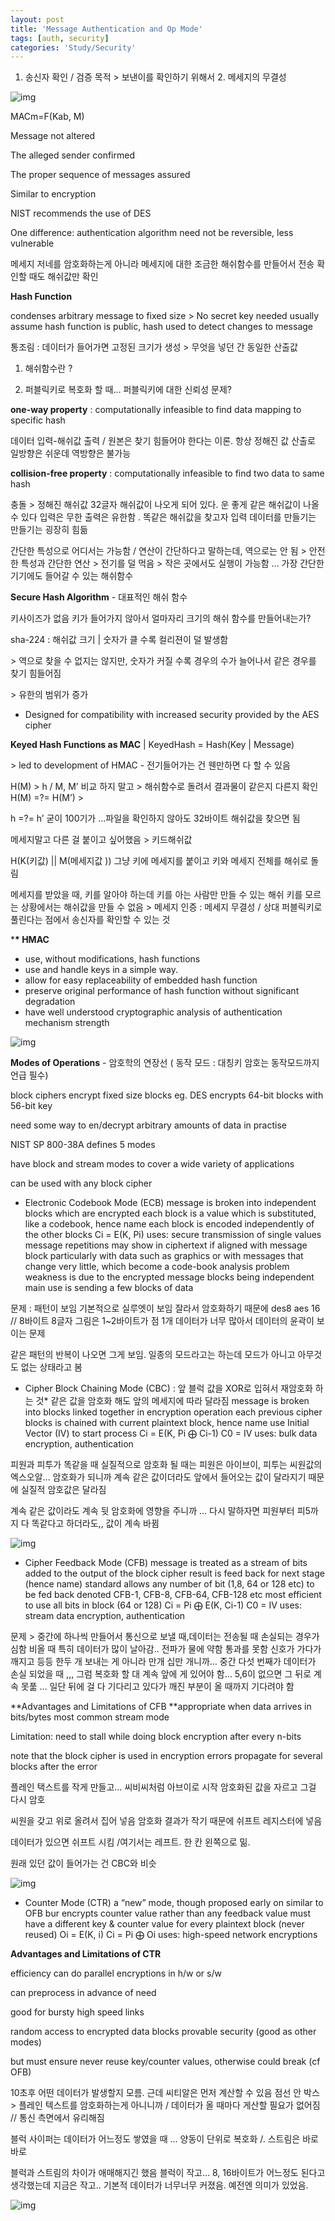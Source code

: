 ```yaml
---
layout: post
title: 'Message Authentication and Op Mode'
tags: [auth, security]
categories: 'Study/Security'
---
```


1. 송신자 확인 / 검증 목적 > 보낸이를 확인하기 위해서 2. 메세지의 무결성 

![img](https://k.kakaocdn.net/dn/bgQtVL/btqARyH4zfw/FHymWAxGfRBcYObc0bhAK1/img.png)

MACm=F(Kab, M) 

  Message not altered 

  The alleged sender confirmed 

  The proper sequence of messages assured 

Similar to encryption 

  NIST recommends the use of DES 

  One difference: authentication algorithm need not be reversible, less vulnerable 

메세지 저네를 암호화하는게 아니라 메세지에 대한 조금한 해쉬함수를 만들어서 전송 확인할 때도 해쉬값만 확인



**Hash Function** 

condenses arbitrary message to fixed size > No secret key needed
usually assume hash function is public, hash used to detect changes to message 

통조림 : 데이터가 들어가면 고정된 크기가 생성 > 무엇을 넣던 간 동일한 산출값 

1. 해쉬함수란 ? 

2. 퍼블릭키로 복호화 할 때… 퍼블릭키에 대한 신뢰성 문제?





**one-way property** : computationally infeasible to find data mapping to specific hash 

데이터 입력-해쉬값 출력 / 원본은 찾기 힘들어야 한다는 이론. 
항상 정해진 값 산출로 일방향은 쉬운데 역방향은 불가능

**collision-free property** : computationally infeasible to find two data to same hash

충돌 > 정해진 해쉬값 32글자 해쉬값이 나오게 되어 있다. 운 좋게 같은 해쉬값이 나올 수 있다 입력은 무한 출력은 유한함 . 똑같은 해쉬값을 찾고자 입력 데이터를 만들기는 만들기는 굉장히 힘듦



간단한 특성으로 어디서는 가능함 / 연산이 간단하다고 말하는데, 역으로는 안 됨 > 안전한 특성과 간단한 연산 > 전기를 덜 먹음 > 작은 곳에서도 실행이 가능함 … 가장 간단한 기기에도 들어갈 수 있는 해쉬함수

**Secure Hash Algorithm** - 대표적인 해쉬 함수

키사이즈가 없음 키가 들어가지 않아서 얼마자리 크기의 해쉬 함수를 만들어내는가? 

sha-224 : 해쉬값 크기 | 숫자가 클 수록 컬리젼이 덜 발생함 

\> 역으로 찾을 수 없지는 않지만, 숫자가 커질 수록 경우의 수가 늘어나서 같은 경우를 찾기 힘들어짐 

\> 유한의 범위가 증가

- Designed for compatibility with increased security provided by the AES cipher



**Keyed Hash Functions as MAC** | KeyedHash = Hash(Key | Message) 

 \> led to development of HMAC - 전기들어가는 건 웬만하면 다 할 수 있음

H(M) > h / M, M’ 비교 하지 말고 > 해쉬함수로 돌려서 결과물이 같은지 다른지 확인 H(M) =?= H(M’) > 

h =?= h’ 굳이 100기가 …파일을 확인하지 않아도 32바이트 해쉬값을 찾으면 됨



메세지말고 다른 걸 붙이고 싶어했음 > 키드해쉬값

H(K(키값) || M(메세지값 )) 그냥 키에 메세지를 붙이고 키와 메세지 전체를 해쉬로 돌림 

메세지를 받았을 때, 키를 알아야 하는데 키를 아는 사람만 만들 수 있는 해쉬 키를 모르는 상황에서는 해쉬값을 만들 수 없음 > 메세지 인증 : 메세지 무결성 / 상대 퍼블릭키로 풀린다는 점에서 송신자를 확인할 수 있는 것 



***\* HMAC**

- use, without modifications, hash functions 
- use and handle keys in a simple way. 
- allow for easy replaceability of embedded hash function 
- preserve original performance of hash function without significant degradation 
- have well understood cryptographic analysis of authentication mechanism strength 

![img](https://k.kakaocdn.net/dn/ef9LQI/btqAThezEjO/izn4z08fCHwKpQ31tMckw0/img.png)



**Modes of Operations** - 암호학의 연장선 ( 동작 모드 : 대칭키 암호는 동작모드까지 언급 필수)

block ciphers encrypt fixed size blocks
  eg. DES encrypts 64-bit blocks with 56-bit key 

need some way to en/decrypt arbitrary amounts of data in practise 

NIST SP 800-38A defines 5 modes 

have block and stream modes
to cover a wide variety of applications 

can be used with any block cipher 



- Electronic Codebook Mode (ECB) 
  message is broken into independent blocks which are encrypted 
  each block is a value which is substituted, like a codebook, hence name 
  each block is encoded independently of the other blocks 
    Ci = E(K, Pi) 
  uses: secure transmission of single values 
    message repetitions may show in ciphertext if aligned with message block
    particularly with data such as graphics 
    or with messages that change very little, which become a code-book analysis problem weakness is due to the encrypted message blocks being independent
  main use is sending a few blocks of data

문제 : 패턴이 보임 기본적으로 실루엣이 보임 잘라서 암호화하기 때문에 des8 aes 16 // 8바이트 8글자 그림은 1~2바이트가 점 1개 데이터가 너무 많아서 데이터의 윤곽이 보이는 문제

같은 패턴의 반복이 나오면 그게 보임. 일종의 모드라고는 하는데 모드가 아니고 아무것도 없는 상태라고 봄 

- Cipher Block Chaining Mode (CBC) : 앞 블럭 값을 XOR로 입혀서 재암호화 하는 것* 같은 값을 암호화 해도 앞의 메세지에 따라 달라짐 
  message is broken into blocks
  linked together in encryption operation 
  each previous cipher blocks is chained with current plaintext block, hence name 
  use Initial Vector (IV) to start process 
    Ci = E(K, Pi ⨁ Ci-1)
  C0 = IV 
  uses: bulk data encryption, authentication

피원과 피투가 똑같을 때 실질적으로 암호화 될 때는 피원은 아이브이, 피투는 씨원값의 엑스오알… 암호화가 되니까 계속 같은 값이더라도 앞에서 들어오는 값이 달라지기 때문에 실질적 암호값은 달라짐

계속 같은 값이라도 계속 뒷 암호화에 영향을 주니까 … 다시 말하자면 피원부터 피5까지 다 똑같다고 하더라도,, 값이 계속 바뀜

![img](https://k.kakaocdn.net/dn/buOYv5/btqAQNlEytX/m8Y2P8lr7ss75JjmwUZz31/img.png)



- Cipher Feedback Mode (CFB) 
  message is treated as a stream of bits 
  added to the output of the block cipher 
  result is feed back for next stage (hence name)
  standard allows any number of bit (1,8, 64 or 128 etc) to be fed back 
    denoted CFB-1, CFB-8, CFB-64, CFB-128 etc 
  most efficient to use all bits in block (64 or 128) 
  Ci = Pi ⨁ E(K, Ci-1) 
  C0 = IV 
  uses: stream data encryption, authentication 

문제 > 중간에 하나씩 만들어서 통신으로 보낼 때,데이터는 전송될 때 손실되는 경우가 심함 비올 때 특히 데이터가 많이 날아감.. 전파가 물에 약함 통과를 못함 신호가 가다가 깨지고 등등 한두 개 보내는 게 아니라 만개 십만 개니까… 중간 다섯 번째가 데이터가 손실 되었을 때 ,,, 그럼 복호화 할 대 계속 앞에 게 있어야 함… 5,6이 없으면 그 뒤로 계속 못풂 … 일단 뒤에 걸 다 기다리고 있다가 깨진 부분이 올 때까지 기다려야 함



**Advantages and Limitations of CFB 
**appropriate when data arrives in bits/bytes most common stream mode 

Limitation: need to stall while doing block encryption after every n-bits 

note that the block cipher is used in encryption errors propagate for several blocks after the error 





플레인 택스트를 작게 만들고… 씨비씨처럼 아브이로 시작 암호화된 값을 자르고 그걸 다시 암호

 씨원을 갖고 위로 올려서 집어 넣음 암호화 결과가 작기 때문에 쉬프트 레지스터에 넣음

데이터가 있으면 쉬프트 시킴 /여기서는 레프트. 한 칸 왼쪽으로 밂. 

원래 있던 값이 들어가는 건 CBC와 비슷 



![img](https://k.kakaocdn.net/dn/KP3f2/btqARxWKB9o/OMof3UACklEio7BinQAHK1/img.png)





- Counter Mode (CTR) 
  a “new” mode, though proposed early on 
  similar to OFB bur encrypts counter value rather than any feedback value
  must have a different key & counter value for every plaintext block (never reused) 
  Oi = E(K, i) 
  Ci = Pi ⨁ Oi
  uses: high-speed network encryptions
  

**Advantages and Limitations of CTR** 

efficiency
  can do parallel encryptions in h/w or s/w 

  can preprocess in advance of need 

  good for bursty high speed links 

random access to encrypted data blocks provable security (good as other modes) 

but must ensure never reuse key/counter values, otherwise could break (cf OFB) 



10초후 어떤 데이터가 발생할지 모름. 근데 씨티알은 먼저 계산할 수 있음 점선 안 박스 > 플레인 텍스트를 암호화하는게 아니니까 / 데이터가 올 때마다 게산할 필요가 없어짐 // 통신 측면에서 유리해짐



블럭 사이퍼는 데이터가 어느정도 쌓였을 때 … 양동이 단위로 복호화 /. 스트림은 바로바로

블럭과 스트림의 차이가 애매해지긴 했음 블럭이 작고… 8, 16바이트가 어느정도 된다고 생각했는데 지금은 작고.. 기본적 데이터가 너무너무 커졌음. 예전엔 의미가 있었음.

![img](https://k.kakaocdn.net/dn/cPho0z/btqARXVenaN/AaFtrN6A9xtgdLI71pm0Hk/img.png)